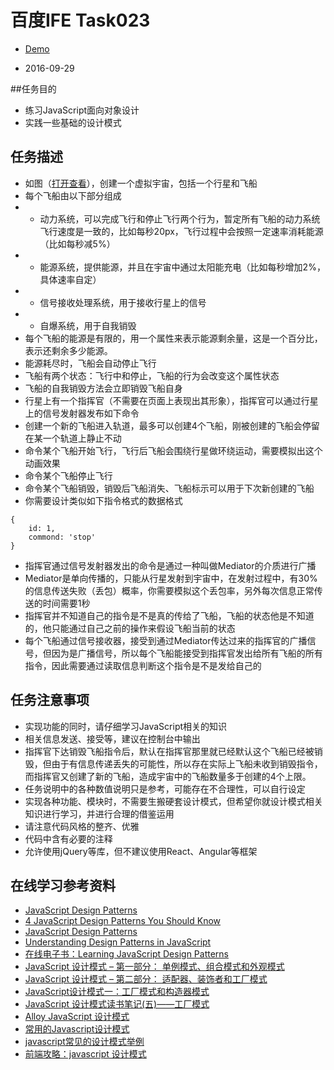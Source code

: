 # 百度IFE Task023

* [Demo][0]

* 2016-09-29

##任务目的
  
* 练习JavaScript面向对象设计
* 实践一些基础的设计模式
  
## 任务描述
* 如图（[打开查看][1]），创建一个虚拟宇宙，包括一个行星和飞船
* 每个飞船由以下部分组成
* * 动力系统，可以完成飞行和停止飞行两个行为，暂定所有飞船的动力系统飞行速度是一致的，比如每秒20px，飞行过程中会按照一定速率消耗能源（比如每秒减5%）
* * 能源系统，提供能源，并且在宇宙中通过太阳能充电（比如每秒增加2%，具体速率自定）
* * 信号接收处理系统，用于接收行星上的信号
* * 自爆系统，用于自我销毁
* 每个飞船的能源是有限的，用一个属性来表示能源剩余量，这是一个百分比，表示还剩余多少能源。
* 能源耗尽时，飞船会自动停止飞行
* 飞船有两个状态：飞行中和停止，飞船的行为会改变这个属性状态
* 飞船的自我销毁方法会立即销毁飞船自身
* 行星上有一个指挥官（不需要在页面上表现出其形象），指挥官可以通过行星上的信号发射器发布如下命令
* 创建一个新的飞船进入轨道，最多可以创建4个飞船，刚被创建的飞船会停留在某一个轨道上静止不动
* 命令某个飞船开始飞行，飞行后飞船会围绕行星做环绕运动，需要模拟出这个动画效果
* 命令某个飞船停止飞行
* 命令某个飞船销毁，销毁后飞船消失、飞船标示可以用于下次新创建的飞船
* 你需要设计类似如下指令格式的数据格式
```
{
	id: 1,
	commond: 'stop'
}
```
* 指挥官通过信号发射器发出的命令是通过一种叫做Mediator的介质进行广播
* Mediator是单向传播的，只能从行星发射到宇宙中，在发射过程中，有30%的信息传送失败（丢包）概率，你需要模拟这个丢包率，另外每次信息正常传送的时间需要1秒
* 指挥官并不知道自己的指令是不是真的传给了飞船，飞船的状态他是不知道的，他只能通过自己之前的操作来假设飞船当前的状态
* 每个飞船通过信号接收器，接受到通过Mediator传达过来的指挥官的广播信号，但因为是广播信号，所以每个飞船能接受到指挥官发出给所有飞船的所有指令，因此需要通过读取信息判断这个指令是不是发给自己的

## 任务注意事项
   
* 实现功能的同时，请仔细学习JavaScript相关的知识
* 相关信息发送、接受等，建议在控制台中输出
* 指挥官下达销毁飞船指令后，默认在指挥官那里就已经默认这个飞船已经被销毁，但由于有信息传递丢失的可能性，所以存在实际上飞船未收到销毁指令，而指挥官又创建了新的飞船，造成宇宙中的飞船数量多于创建的4个上限。
* 任务说明中的各种数值说明只是参考，可能存在不合理性，可以自行设定
* 实现各种功能、模块时，不需要生搬硬套设计模式，但希望你就设计模式相关知识进行学习，并进行合理的借鉴运用
* 请注意代码风格的整齐、优雅
* 代码中含有必要的注释
* 允许使用jQuery等库，但不建议使用React、Angular等框架
   
## 在线学习参考资料
* [JavaScript Design Patterns][2]
* [4 JavaScript Design Patterns You Should Know][3]
* [JavaScript Design Patterns][4]
* [Understanding Design Patterns in JavaScript][5]
* [在线电子书：Learning JavaScript Design Patterns][6]
* [JavaScript 设计模式 – 第一部分： 单例模式、组合模式和外观模式][7]
* [JavaScript 设计模式 – 第二部分： 适配器、装饰者和工厂模式][8]
* [JavaScript设计模式一：工厂模式和构造器模式][9]
* [JavaScript 设计模式读书笔记(五)——工厂模式][10]
* [Alloy JavaScript 设计模式][11]
* [常用的Javascript设计模式][12]
* [javascript常见的设计模式举例][13]
* [前端攻略：javascript 设计模式][14]

[0]: https://github.com/ZowieGong/demo/blob/master/IFE%20Task/task026/index.html
[1]: ./task_2_26_1.jpg
[2]: http://www.dofactory.com/javascript/design-patterns
[3]: https://scotch.io/bar-talk/4-javascript-design-patterns-you-should-know
[4]: https://carldanley.com/javascript-design-patterns/
[5]: http://code.tutsplus.com/tutorials/understanding-design-patterns-in-javascript--net-25930
[6]: https://addyosmani.com/resources/essentialjsdesignpatterns/book/
[7]: http://www.adobe.com/cn/devnet/html5/articles/javascript-design-patterns-pt1-singleton-composite-facade.html
[8]: http://www.adobe.com/cn/devnet/html5/articles/javascript-design-patterns-pt2-adapter-decorator-factory.html
[9]: https://segmentfault.com/a/1190000002525792
[10]: https://segmentfault.com/a/1190000000491074
[11]: http://www.alloyteam.com/2012/10/common-javascript-design-patterns/
[12]: http://blog.jobbole.com/29454/
[13]: http://blog.csdn.net/yingyiledi/article/details/26725795
[14]: http://www.cnblogs.com/Darren_code/archive/2011/08/31/JavascripDesignPatterns.html